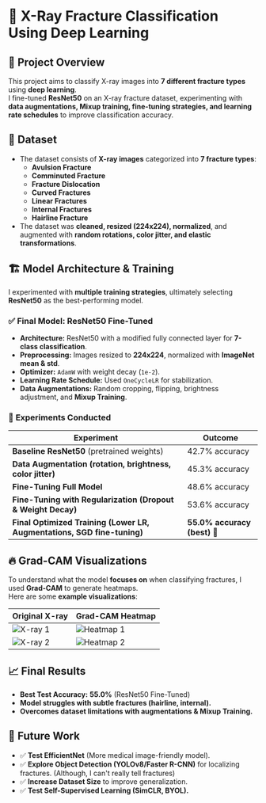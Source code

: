# 🦴 X-Ray Fracture Classification Using Deep Learning

## 📌 Project Overview

This project aims to classify X-ray images into **7 different fracture types** using **deep learning**.  
I fine-tuned **ResNet50** on an X-ray fracture dataset, experimenting with **data augmentations, Mixup training, fine-tuning strategies, and learning rate schedules** to improve classification accuracy.

## 🏥 **Dataset**

- The dataset consists of **X-ray images** categorized into **7 fracture types**:
  - **Avulsion Fracture**
  - **Comminuted Fracture**
  - **Fracture Dislocation**
  - **Curved Fractures**
  - **Linear Fractures**
  - **Internal Fractures**
  - **Hairline Fracture**
- The dataset was **cleaned, resized (224x224), normalized**, and augmented with **random rotations, color jitter, and elastic transformations**.

## 🏗️ **Model Architecture & Training**

I experimented with **multiple training strategies**, ultimately selecting **ResNet50** as the best-performing model.

### ✅ **Final Model: ResNet50 Fine-Tuned**

- **Architecture:** ResNet50 with a modified fully connected layer for **7-class classification**.
- **Preprocessing:** Images resized to **224x224**, normalized with **ImageNet mean & std**.
- **Optimizer:** `AdamW` with weight decay (`1e-2`).
- **Learning Rate Schedule:** Used `OneCycleLR` for stabilization.
- **Data Augmentations:** Random cropping, flipping, brightness adjustment, and **Mixup Training**.

### 🧪 **Experiments Conducted**

| **Experiment**                                                          | **Outcome**                  |
| ----------------------------------------------------------------------- | ---------------------------- |
| **Baseline ResNet50** (pretrained weights)                              | 42.7% accuracy               |
| **Data Augmentation (rotation, brightness, color jitter)**              | 45.3% accuracy               |
| **Fine-Tuning Full Model**                                              | 48.6% accuracy               |
| **Fine-Tuning with Regularization (Dropout & Weight Decay)**            | 53.6% accuracy               |
| **Final Optimized Training (Lower LR, Augmentations, SGD fine-tuning)** | **55.0% accuracy (best)** 🎯 |

## 🔥 **Grad-CAM Visualizations**

To understand what the model **focuses on** when classifying fractures, I used **Grad-CAM** to generate heatmaps.  
Here are some **example visualizations**:

| **Original X-ray**   | **Grad-CAM Heatmap**   |
| -------------------- | ---------------------- |
| ![X-ray 1](images/1) | ![Heatmap 1](images/2) |
| ![X-ray 2](images/3) | ![Heatmap 2](images/4) |

## 📈 **Final Results**

- **Best Test Accuracy:** **55.0%** (ResNet50 Fine-Tuned)
- **Model struggles with subtle fractures (hairline, internal).**
- **Overcomes dataset limitations with augmentations & Mixup Training.**

## 🚀 **Future Work**

- ✅ **Test EfficientNet** (More medical image-friendly model).
- ✅ **Explore Object Detection (YOLOv8/Faster R-CNN)** for localizing fractures. (Although, I can't really tell fractures)
- ✅ **Increase Dataset Size** to improve generalization.
- ✅ **Test Self-Supervised Learning (SimCLR, BYOL).**
